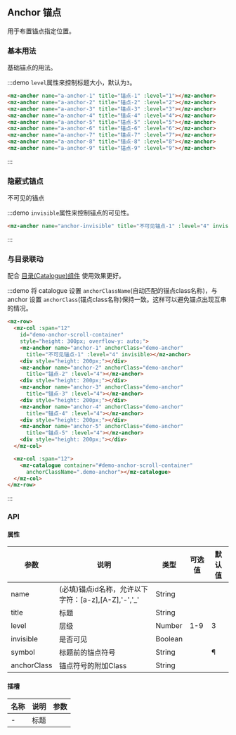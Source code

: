 ## Anchor 锚点

用于布置锚点指定位置。

### 基本用法

基础锚点的用法。

:::demo `level`属性来控制标题大小，默认为`3`。
```html
<mz-anchor name="a-anchor-1" title="锚点-1" :level="1"></mz-anchor>
<mz-anchor name="a-anchor-2" title="锚点-2" :level="2"></mz-anchor>
<mz-anchor name="a-anchor-3" title="锚点-3" :level="3"></mz-anchor>
<mz-anchor name="a-anchor-4" title="锚点-4" :level="4"></mz-anchor>
<mz-anchor name="a-anchor-5" title="锚点-5" :level="5"></mz-anchor>
<mz-anchor name="a-anchor-6" title="锚点-6" :level="6"></mz-anchor>
<mz-anchor name="a-anchor-7" title="锚点-7" :level="7"></mz-anchor>
<mz-anchor name="a-anchor-8" title="锚点-8" :level="8"></mz-anchor>
<mz-anchor name="a-anchor-9" title="锚点-9" :level="9"></mz-anchor>
```
:::

### 隐蔽式锚点

不可见的锚点

:::demo `invisible`属性来控制锚点的可见性。
```html
<mz-anchor name="anchor-invisible" title="不可见锚点-1" :level="4" invisible></mz-anchor>
```
:::

### 与目录联动

配合 [目录(Catalogue)组件](catalogue) 使用效果更好。

:::demo 将 catalogue 设置 `anchorClassName`(自动匹配的锚点class名称)，与 anchor 设置 `anchorClass`(锚点class名称)保持一致。这样可以避免锚点出现互串的情况。
```html
<mz-row>
  <mz-col :span="12" 
    id="demo-anchor-scroll-container" 
    style="height: 300px; overflow-y: auto;">
    <mz-anchor name="anchor-1" anchorClass="demo-anchor"
      title="不可见锚点-1" :level="4" invisible></mz-anchor>
    <div style="height: 200px;"></div>
    <mz-anchor name="anchor-2" anchorClass="demo-anchor"
      title="锚点-2" :level="4"></mz-anchor>
    <div style="height: 200px;"></div>
    <mz-anchor name="anchor-3" anchorClass="demo-anchor"
      title="锚点-3" :level="4"></mz-anchor>
    <div style="height: 200px;"></div>
    <mz-anchor name="anchor-4" anchorClass="demo-anchor"
      title="锚点-4" :level="4"></mz-anchor>
    <div style="height: 200px;"></div>
    <mz-anchor name="anchor-5" anchorClass="demo-anchor"
      title="锚点-5" :level="4"></mz-anchor>
    <div style="height: 200px;"></div>
  </mz-col>

  <mz-col :span="12">
    <mz-catalogue container="#demo-anchor-scroll-container"  
      anchorClassName=".demo-anchor"></mz-catalogue>
  </mz-col>
</mz-row>
```
:::

### API

#### 属性

| 参数 | 说明 | 类型 | 可选值 |默认值|
| --- | --- | --- | --- | --- |
| name | (必填)锚点id名称，允许以下字符：[a-z],[A-Z],'-','_' | String | | |
| title | 标题 | String |||
|level|层级|Number|1-9|3|
|invisible|是否可见|Boolean|||
|symbol|标题前的锚点符号|String||¶|
|anchorClass|锚点符号的附加Class|String|||


#### 插槽

| 名称 | 说明 | 参数 |
| --- | --- | --- |
| - | 标题 |  |
